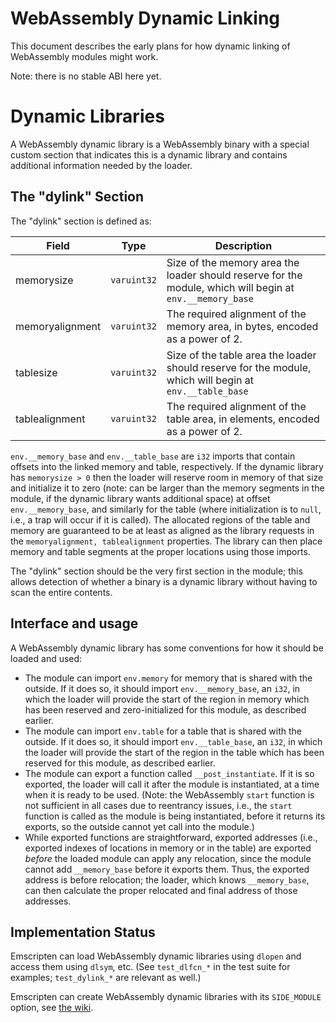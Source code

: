 WebAssembly Dynamic Linking
===========================

This document describes the early plans for how dynamic linking of WebAssembly
modules might work.

Note: there is no stable ABI here yet.

# Dynamic Libraries

A WebAssembly dynamic library is a WebAssembly binary with a special custom
section that indicates this is a dynamic library and contains additional
information needed by the loader.

## The "dylink" Section

The "dylink" section is defined as:

| Field           | Type        | Description                    |
| ----------      | ----------- | ------------------------------ |
| memorysize      | `varuint32` | Size of the memory area the loader should reserve for the module, which will begin at `env.__memory_base` |
| memoryalignment | `varuint32` | The required alignment of the memory area, in bytes, encoded as a power of 2. |
| tablesize       | `varuint32` | Size of the table area the loader should reserve for the module, which will begin at `env.__table_base` |
| tablealignment  | `varuint32` | The required alignment of the table area, in elements, encoded as a power of 2. |

`env.__memory_base` and `env.__table_base` are `i32` imports that contain
offsets into the linked memory and table, respectively. If the dynamic library
has `memorysize > 0` then the loader will reserve room in memory of that size
and initialize it to zero (note: can be larger than the memory segments in the
module, if the dynamic library wants additional space) at offset
`env.__memory_base`, and similarly for the table (where initialization is to
`null`, i.e., a trap will occur if it is called). The allocated regions of the
table and memory are guaranteed to be at least as aligned as the library
requests in the `memoryalignment, tablealignment` properties. The library can
then place memory and table segments at the proper locations using those
imports.

The "dylink" section should be the very first section in the module; this allows
detection of whether a binary is a dynamic library without having to scan the
entire contents.

## Interface and usage

A WebAssembly dynamic library has some conventions for how it should be loaded
and used:

 * The module can import `env.memory` for memory that is shared with the
   outside. If it does so, it should import `env.__memory_base`, an `i32`, in
   which the loader will provide the start of the region in memory which has
   been reserved and zero-initialized for this module, as described earlier.
 * The module can import `env.table` for a table that is shared with the
   outside. If it does so, it should import `env.__table_base`, an `i32`, in
   which the loader will provide the start of the region in the table which has
   been reserved for this module, as described earlier.
 * The module can export a function called `__post_instantiate`. If it is so
   exported, the loader will call it after the module is instantiated, at a time
   when it is ready to be used. (Note: the WebAssembly `start` function is not
   sufficient in all cases due to reentrancy issues, i.e., the `start` function
   is called as the module is being instantiated, before it returns its exports,
   so the outside cannot yet call into the module.)
 * While exported functions are straightforward, exported addresses (i.e.,
   exported indexes of locations in memory or in the table) are exported
   *before* the loaded module can apply any relocation, since the module cannot
   add `__memory_base` before it exports them. Thus, the exported address is
   before relocation; the loader, which knows `__memory_base`, can then
   calculate the proper relocated and final address of those addresses.

## Implementation Status

Emscripten can load WebAssembly dynamic libraries using `dlopen` and access them
using `dlsym`, etc. (See `test_dlfcn_*` in the test suite for examples;
`test_dylink_*` are relevant as well.)

Emscripten can create WebAssembly dynamic libraries with its `SIDE_MODULE`
option, see [the wiki](https://github.com/kripken/emscripten/wiki/WebAssembly-Standalone).

